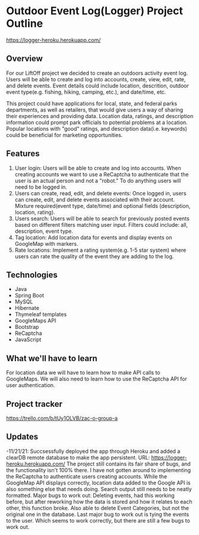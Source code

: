 # Outdoor Event Log(Logger) Project Outline
https://logger-heroku.herokuapp.com/

## Overview

For our LiftOff project we decided to create an outdoors activity event log. Users will be able to create and log into accounts, create, view, edit, rate, and delete events. Event details could include location, descrition, outdoor event type(e.g. fishing, hiking, camping, etc.), and date/time, etc.

This project could have applications for local, state, and federal parks departments, as well as retailers, that would give users a way of sharing their experiences and providing data. Location data, ratings, and description information could prompt park officials to potential problems at a location. Popular locations with "good" ratings, and description data(i.e. keywords) could be beneficial for marketing opportunities.

## Features
1. User login: Users will be able to create and log into accounts. When creating accounts we want to use a ReCaptcha to authenticate that the user is an actual person and not a "robot." To do anything users will need to be logged in.
2. Users can create, read, edit, and delete events: Once logged in, users can create, edit, and delete events associated with their account. Mixture required(event type, date/time) and optional fields (description, location, rating).
3. Users search: Users will be able to search for previously posted events based on different filters matching user input. Filters could include: all, description, event type.
4. Tag location: Add location data for events and display events on GoogleMap with markers.
5. Rate locations: Implement a rating system(e.g. 1-5 star system) where users can rate the quality of the event they are adding to the log.

## Technologies
- Java
- Spring Boot
- MySQL
- Hibernate
- Thymeleaf templates
- GoogleMaps API
- Bootstrap
- ReCaptcha
- JavaScript

## What we'll have to learn
For location data we will have to learn how to make API calls to GoogleMaps. We will also need to learn how to use the ReCaptcha API for user authentication.

## Project tracker
https://trello.com/b/tUy1OLVB/zac-o-group-a

## Updates
-11/21/21: Succsessfully deployed the app through Heroku and added a clearDB remote database to make the app persistent. URL: https://logger-heroku.herokuapp.com/
The project still contains its fair share of bugs, and the functionality isn't 100% there. I have not gotten around to implementing the ReCaptcha to authenticate users creating accounts.
While the GoogleMap API displays correctly, location data added to the Google API is also something else that needs doing. Search output still needs to be neatly formatted. 
Major bugs to work out: Deleting events, had this working before, but after reworking how the data is stored and how it relates to each other, this function broke. Also able to delete Event Categories, but not the original one in the database. Last major bug to work out is tying the events to the user. Which seems to work correctly, but there are still a few bugs to work out.
